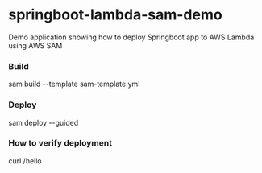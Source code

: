 # springboot-lambda-sam-demo
Demo application showing how to deploy Springboot app to AWS Lambda using AWS SAM

### Build
sam build --template sam-template.yml

### Deploy
sam deploy --guided

### How to verify deployment
curl <API Gateway Invoke URL>/hello
